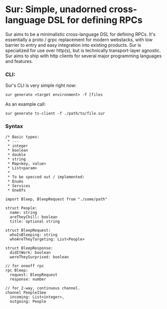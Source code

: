 # Sur: Simple, unadorned cross-language DSL for defining RPCs

Sur aims to be a minimalistic cross-language DSL for defining RPCs. It's
essentially a proto / grpc replacement for modern webstacks, with low barrier to
entry and easy integration into existing products. Sur is specialized for use
over http(s), but is technically transport-layer agnostic. Sur aims to ship with
http clients for several major programming languages and features.

### CLI:

Sur's CLI is very simple right now:

`sur generate <target environment> -f [files`

As an example call:

`sur generate ts-client -f ./path/to/file.sur`

### Syntax

```
/* Basic types:
 * ---
 * integer
 * boolean
 * double
 * string
 * Map<key, value>
 * List<param>
 *
 * To be specced out / implemented:
 * Enums
 * Services
 * OneOfs

import Bleep, BleepRequest from "./some/path"

struct People:
  name: string
  areTheyChill: boolean
  title: optional string

struct BleepRequest:
  whoIsBleeping: string
  whoAreTheyTargeting: List<People>

struct BleepResponse:
  didItWork: boolean
  wereTheySurprised: boolean

// for oneoff rpc
rpc Bleep:
  request: BleepRequest
  response: number

// for 2-way, continuous channel.
channel PeopleISee
  incoming: List<integer>,
  outgoing: People


```
